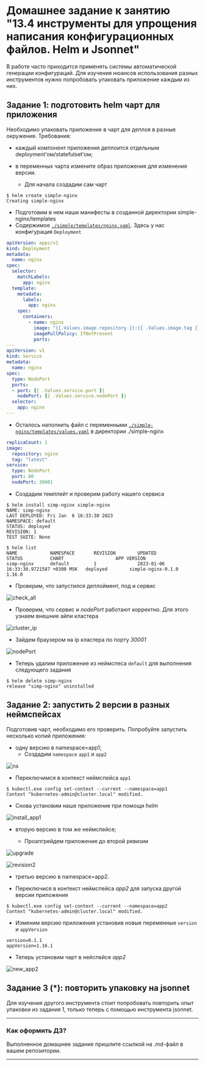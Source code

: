 # Домашнее задание к занятию "13.4 инструменты для упрощения написания конфигурационных файлов. Helm и Jsonnet"
В работе часто приходится применять системы автоматической генерации конфигураций. Для изучения нюансов использования разных инструментов нужно попробовать упаковать приложение каждым из них.

## Задание 1: подготовить helm чарт для приложения
Необходимо упаковать приложение в чарт для деплоя в разные окружения. Требования:
* каждый компонент приложения деплоится отдельным deployment’ом/statefulset’ом;
* в переменных чарта измените образ приложения для изменения версии.
    
  * Для начала создадим сам чарт

`````shell
$ helm create simple-nginx
Creating simple-nginx
`````
  
  * Подготовим в нем наши манифесты в созданной директории simple-nginx/templates 
  * Содержимое [`./simple/templates/nginx.yaml`](13-kubernetes-config/simple-nginx/templates/nginx.yaml). Здесь у нас конфигурация `Deployment`

```yaml
apiVersion: apps/v1
kind: Deployment
metadata:
  name: nginx
spec:
  selector:
    matchLabels:
      app: nginx
  template:
    metadata:
      labels:
        app: nginx
    spec:
      containers:
        - name: nginx
          image: "{{.Values.image.repository }}:{{ .Values.image.tag }}"
          imagePullPolicy: IfNotPresent
          ports:
---
apiVersion: v1
kind: Service
metadata:
  name: nginx
spec:
  type: NodePort
  ports:
  - port: {{ .Values.service.port }}
    nodePort: {{ .Values.service.nodePort }}
  selector:
    app: nginx
---
```

  * Осталось наполнить файл с переменными [`./simple-nginx/templates/values.yaml`](13-kubernetes-config/simple-nginx/values.yaml) в директории ./simple-nginx

````yaml
replicaCount: 1
image:
  repository: nginx
  tag: "latest"
service:
  type: NodePort
  port: 80
  nodePort: 30001
````

  * Создадим темплейт и проверим работу нашего сервиса

```shell
$ helm install simp-nginx simple-nginx
NAME: simp-nginx
LAST DEPLOYED: Fri Jan  6 16:33:30 2023
NAMESPACE: default
STATUS: deployed
REVISION: 1
TEST SUITE: None

$ helm list
NAME            NAMESPACE       REVISION        UPDATED                                 STATUS          CHART                   APP VERSION
simp-nginx      default         1               2023-01-06 16:33:30.9721587 +0300 MSK   deployed        simple-nginx-0.1.0      1.16.0

```

  * Проверим, что запустился деплоймент, под и сервис

![check_all](img/img_38.png)

  * Проверим, что сервис и _nodePort_ работают корректно. Для этого узнаем внешние айпи кластера

![cluster_ip](img/img_37.png)

  * Зайдем браузером на ip кластера по порту _30001_

![nodePort](img/img_36.png)

  * Теперь удалим приложение из неймспеса `default` для выполнения следующего задания

```shell
$ helm delete simp-nginx
release "simp-nginx" uninstalled
```


## Задание 2: запустить 2 версии в разных неймспейсах
Подготовив чарт, необходимо его проверить. Попробуйте запустить несколько копий приложения:
* одну версию в namespace=app1;
  * Создадим `namespace` `app1` и `app2`

![ns](img/img_39.png)

  * Переключимся в контекст неймспейса `app1`

```shell
$ kubectl.exe config set-context --current --namespace=app1
Context "kubernetes-admin@cluster.local" modified.
```
  * Снова установим наше приложение при помощи _helm_

![install_app1](img/img_40.png)

  * вторую версию в том же неймспейсе;
    
    * Проапгрейдем приложение до второй ревизии

![upgrade](img/img_42.png)

![revision2](img/img_41.png)

  * третью версию в namespace=app2.

   * Переключися в контекст неймспейса _app2_ для запуска другой версии приложения
   
   
```shell
$ kubectl.exe config set-context --current --namespace=app2
Context "kubernetes-admin@cluster.local" modified.
```
    
   * Изменим версию приложения установив новые переменные `version` и  `appVersion`

```shell
version=0.1.1
appVersion=1.16.1
```
   * Теперь установим чарт в нейспейсе _app2_

![new_app2](img/img_43.png)


## Задание 3 (*): повторить упаковку на jsonnet
Для изучения другого инструмента стоит попробовать повторить опыт упаковки из задания 1, только теперь с помощью инструмента jsonnet.

---

### Как оформить ДЗ?

Выполненное домашнее задание пришлите ссылкой на .md-файл в вашем репозитории.

---
